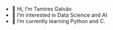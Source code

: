 - 👋 Hi, I’m Tamires Galvão  
- 👀 I’m interested in Data Science and AI  
- 🌱 I’m currently learning Python and C. 
     
  


<!---
tamiccg/tamiccg is a ✨ special ✨ repository because its `README.md` (this file) appears on your GitHub profile.
You can click the Preview link to take a look at your changes.
--->

